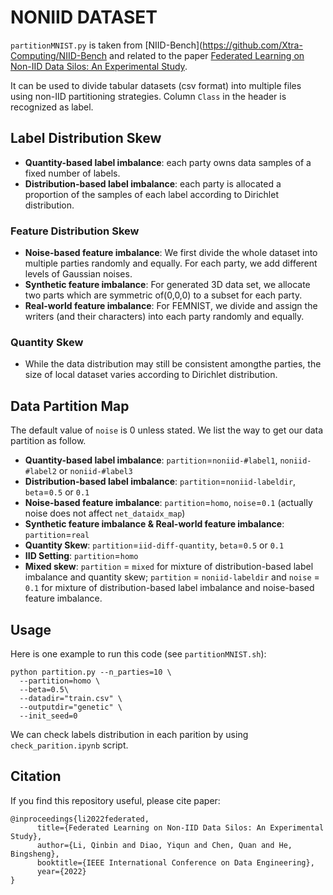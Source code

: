 # NONIID DATASET

`partitionMNIST.py` is taken from [NIID-Bench](https://github.com/Xtra-Computing/NIID-Bench  and related to the paper [Federated Learning on Non-IID Data Silos: An Experimental Study](https://arxiv.org/pdf/2102.02079.pdf).


It can be used to divide tabular datasets (csv format) into multiple files using non-IID partitioning strategies. Column `Class` in the header is recognized as label. 

## Label Distribution Skew

-   **Quantity-based label imbalance**: each party owns data samples of a fixed number of labels.
-   **Distribution-based label imbalance**: each party is allocated a proportion of the samples of each label according to Dirichlet distribution. 

### Feature Distribution Skew

-   **Noise-based feature imbalance**: We first divide the whole dataset into multiple parties randomly and equally. For each party, we add different levels of Gaussian noises.
-   **Synthetic feature imbalance**: For generated 3D data set, we allocate two parts which are symmetric of(0,0,0) to a subset for each party.
-   **Real-world feature imbalance**: For FEMNIST, we divide and assign the writers (and their characters) into each party randomly and equally. 

### Quantity Skew

-   While the data distribution may still be consistent amongthe parties, the size of local dataset varies according to Dirichlet distribution.

## Data Partition Map

The default value of `noise` is 0 unless stated. We list the way to get our data partition as follow. 

- **Quantity-based label imbalance**: `partition`=`noniid-#label1`, `noniid-#label2` or `noniid-#label3` 
- **Distribution-based label imbalance**: `partition`=`noniid-labeldir`, `beta`=`0.5` or `0.1` 
- **Noise-based feature imbalance**: `partition`=`homo`, `noise`=`0.1` (actually noise does not affect `net_dataidx_map`) 
- **Synthetic feature imbalance & Real-world feature imbalance**: `partition`=`real` 
- **Quantity Skew**: `partition`=`iid-diff-quantity`, `beta`=`0.5` or `0.1` 
- **IID Setting**: `partition`=`homo` 
- **Mixed skew**: `partition` = `mixed` for mixture of distribution-based label imbalance and quantity skew; `partition` = `noniid-labeldir` and `noise` = `0.1` for mixture of distribution-based label imbalance and noise-based feature imbalance.

## Usage

Here is one example to run this code (see `partitionMNIST.sh`):

```         
python partition.py --n_parties=10 \
  --partition=homo \
  --beta=0.5\
  --datadir="train.csv" \
  --outputdir="genetic" \
  --init_seed=0

```

We can check labels distribution in each parition by using `check_parition.ipynb` script.

## Citation

If you find this repository useful, please cite paper:

```         
@inproceedings{li2022federated,
      title={Federated Learning on Non-IID Data Silos: An Experimental Study},
      author={Li, Qinbin and Diao, Yiqun and Chen, Quan and He, Bingsheng},
      booktitle={IEEE International Conference on Data Engineering},
      year={2022}
}
```

